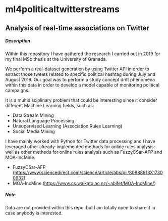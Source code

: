 # ml4politicaltwitterstreams


## Analysis of real-time associations on Twitter


##### Description

Within this repository I have gathered the research I carried out in 2019 for my final MSc thesis at the University of Granada.

We perform a real-dataset generation by using Twitter API in order to extract those tweets related to specific political hashtag during July and August 2019. Our goal was to perform a study concept drift phenomena within this data in order to develop a model capable of monitoring political campaigns.

It is a multidisciplinary problem that could be interesting since it consider different Machine Learning fields, such as:

- Data Stream Mining
- Natural Language Processing
- Unsupervised Learning (Association Rules Learning)
- Social Media Mining

I have mainly worked with Python for Twitter data processing and I have leveraged other already-implemented methods for online rules analysis:
well as other methods for online rules analysis such as FuzzyCSar-AFP and MOA-IncMine. 

- FuzzyCSar-AFP (https://www.sciencedirect.com/science/article/abs/pii/S0888613X17300932)
- MOA-IncMine (https://www.cs.waikato.ac.nz/~abifet/MOA-IncMine/)


##### Note

Data are not provided within this repo, but I am totally open to share it in case anybody is interested.
